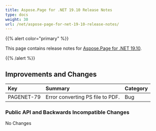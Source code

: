 ```yaml
---
title: Aspose.Page for .NET 19.10 Release Notes
type: docs
weight: 30
url: /net/aspose-page-for-net-19-10-release-notes/
---
```


{{% alert color="primary" %}} 

This page contains release notes for [Aspose.Page for .NET 19.10](https://www.nuget.org/packages/Aspose.Page/19.10.0).

{{% /alert %}} 
## **Improvements and Changes**

|**Key**|**Summary**|**Category**|
| :- | :- | :- |
|PAGENET-79|Error converting PS file to PDF.|Bug|
### **Public API and Backwards Incompatible Changes**
No Changes
